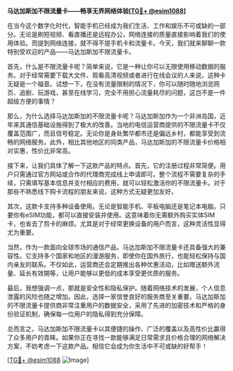**马达加斯加不限流量卡——畅享无界网络体验[[TG💪+ @esim1088](https://t.me/s/esim1088)]**

在当今这个数字化时代，智能手机已经成为我们生活、工作和娱乐不可或缺的一部分。无论是刷短视频、看直播还是远程办公，网络连接的质量直接影响着我们的使用体验。而提到网络连接，就不得不提手机卡和流量卡。今天，我们就来聊聊一款特别受欢迎的产品——马达加斯加不限流量卡。

首先，什么是不限流量卡呢？简单来说，它是一种让你可以无限使用移动数据的服务。对于经常需要下载大文件、观看高清视频或者进行在线会议的人来说，这种卡无疑是一个福音。试想一下，在没有流量限制的情况下，你可以随时随地浏览网页、追剧、玩游戏，甚至在线学习，完全不用担心流量耗尽的问题，这岂不是一件超级方便的事情？

那么，为什么选择马达加斯加的不限流量卡呢？马达加斯加作为一个非洲岛国，近年来其通信基础设施得到了极大的改善。当地的电信运营商提供的不限流量卡不仅覆盖范围广，而且信号稳定。无论你是身处繁华都市还是偏远乡村，都能享受到流畅的网络服务。此外，相比其他地区的同类产品，马达加斯加的不限流量卡价格相对实惠，性价比非常高。

接下来，让我们具体了解一下这款产品的特点。首先，它的注册过程非常简便。用户只需通过官方网站或合作的代理商完成线上申请即可。整个流程不需要复杂的手续，只需填写基本信息并支付相应的费用，就可以轻松激活你的不限流量卡。对于那些不熟悉线下购卡流程的朋友来说，这种方式无疑更加友好。

其次，这款卡支持多种设备使用。无论是智能手机、平板电脑还是笔记本电脑，只要你有eSIM功能，都可以直接安装并使用。这意味着你无需额外购买实体SIM卡，也省去了剪卡的麻烦。尤其是对于经常更换设备的用户而言，这种灵活性显得尤为重要。

当然，作为一款面向全球市场的通信产品，马达加斯加不限流量卡还具备强大的兼容性。它支持多个国家和地区的漫游服务，即使你在国外旅行，也能轻松保持与国内亲友的联系。不仅如此，运营商还会定期推出各种优惠活动，比如赠送额外流量、延长有效期等，让用户能够以更低的成本享受更优质的服务。

最后，我想强调一点，那就是安全性和隐私保护。随着网络技术的发展，个人信息泄露的风险也随之增加。因此，选择一家信誉良好的服务商至关重要。马达加斯加的不限流量卡提供商非常注重用户的数据安全，采用了先进的加密技术和严格的身份验证机制，确保每一位用户的隐私得到充分保障。

总而言之，马达加斯加不限流量卡以其便捷的操作、广泛的覆盖以及高性价比赢得了众多用户的青睐。如果你正在寻找一款能够满足日常需求且价格合理的网络解决方案，不妨考虑一下这款产品。相信它会成为你生活中不可或缺的好帮手！

[[TG💪+ @esim1088](https://t.me/s/esim1088) ![Image](https://i.postimg.cc/4NQfJmqS/Snipaste-2025-05-13-00-14-12.png)]